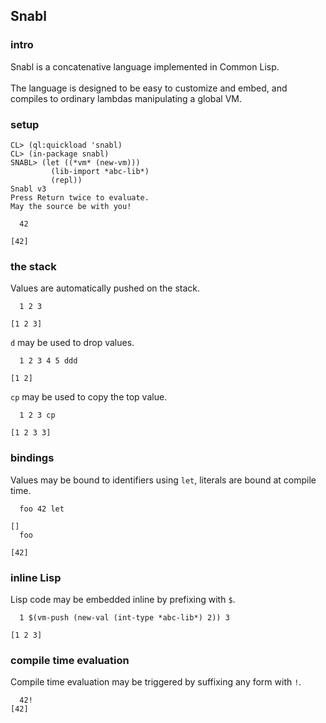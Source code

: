 ## Snabl

### intro
Snabl is a concatenative language implemented in Common Lisp.<br/><br/>
The language is designed to be easy to customize and embed, and compiles to ordinary lambdas manipulating a global VM.

### setup
```
CL> (ql:quickload 'snabl)
CL> (in-package snabl)
SNABL> (let ((*vm* (new-vm))) 
         (lib-import *abc-lib*)
         (repl))
Snabl v3
Press Return twice to evaluate.
May the source be with you!

  42
  
[42]
```

### the stack

Values are automatically pushed on the stack.

```
  1 2 3

[1 2 3]
```

`d` may be used to drop values.

```
  1 2 3 4 5 ddd
  
[1 2]
```

`cp` may be used to copy the top value.

```
  1 2 3 cp
  
[1 2 3 3]
```

### bindings

Values may be bound to identifiers using `let`, literals are bound at compile time.

```
  foo 42 let

[]
  foo

[42]
```

### inline Lisp

Lisp code may be embedded inline by prefixing with `$`.

```
  1 $(vm-push (new-val (int-type *abc-lib*) 2)) 3

[1 2 3]
```

### compile time evaluation

Compile time evaluation may be triggered by suffixing any form with `!`.

```
  42!
[42]
```